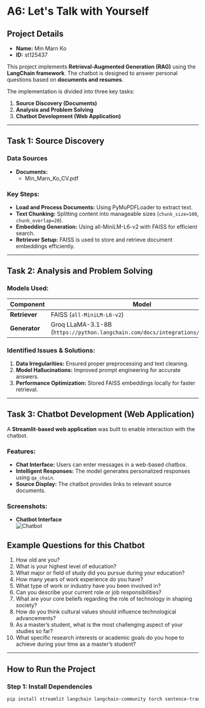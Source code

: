 # A6: Let's Talk with Yourself

## Project Details

- **Name:** Min Marn Ko 
- **ID:** st125437

This project implements **Retrieval-Augmented Generation (RAG)** using the **LangChain framework**. The chatbot is designed to answer personal questions based on **documents and resumes**.

The implementation is divided into three key tasks:

1. **Source Discovery (Documents)**
2. **Analysis and Problem Solving**
3. **Chatbot Development (Web Application)**

---

## Task 1: Source Discovery

### Data Sources
- **Documents:**
  - Min_Marn_Ko_CV.pdf

### Key Steps:
- **Load and Process Documents:** Using PyMuPDFLoader to extract text.
- **Text Chunking:** Splitting content into manageable sizes (`chunk_size=100`, `chunk_overlap=20`).
- **Embedding Generation:** Using all-MiniLM-L6-v2 with FAISS for efficient search.
- **Retriever Setup:** FAISS is used to store and retrieve document embeddings efficiently.

---

## Task 2: Analysis and Problem Solving

### Models Used:

| Component    | Model |
|-------------|---------------------------------|
| **Retriever** | FAISS (`all-MiniLM-L6-v2`) |
| **Generator** | Groq LLaMA-3.1-8B (`https://python.langchain.com/docs/integrations/chat/groq/`) |

### Identified Issues & Solutions:
1. **Data Irregularities:** Ensured proper preprocessing and text cleaning.
2. **Model Hallucinations:** Improved prompt engineering for accurate answers.
3. **Performance Optimization:** Stored FAISS embeddings locally for faster retrieval.

---

## Task 3: Chatbot Development (Web Application)

A **Streamlit-based web application** was built to enable interaction with the chatbot.

### Features:
- **Chat Interface:** Users can enter messages in a web-based chatbox.
- **Intelligent Responses:** The model generates personalized responses using `qa_chain`.
- **Source Display:** The chatbot provides links to relevant source documents.

### Screenshots:
- **Chatbot Interface**  
  ![Chatbot](images/png)

## Example Questions for this Chatbot
1. How old are you?
2. What is your highest level of education?
3. What major or field of study did you pursue during your education?
4. How many years of work experience do you have?
5. What type of work or industry have you been involved in?
6. Can you describe your current role or job responsibilities?
7. What are your core beliefs regarding the role of technology in shaping society?
8. How do you think cultural values should influence technological advancements?
9. As a master’s student, what is the most challenging aspect of your studies so far?
10. What specific research interests or academic goals do you hope to achieve during your time as a master’s student?
---

## How to Run the Project

### **Step 1: Install Dependencies**
```bash
pip install streamlit langchain langchain-community torch sentence-transformers faiss-cpu# A6
